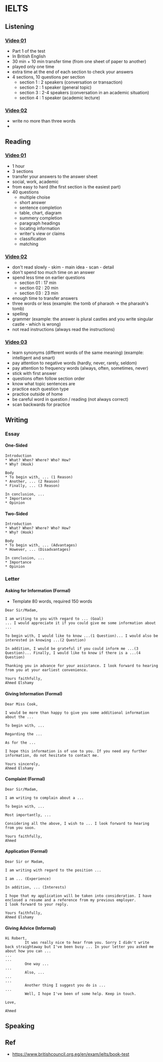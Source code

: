 # IELTS

## Listening

### [Video 01](https://www.youtube.com/watch?v=yTOqXLWpUmQ&list=PLaNNx1k0ao1v8I2C8DAxXOayC3dG00xtj&index=3)

* Part 1 of the test
* In British English
* 30 min + 10 min transfer time (from one sheet of paper to another)
* played only one time
* extra time at the end of each section to check your answers
* 4 sections, 10 questions per section
  * section 1 : 2 speakers (conversation or transaction)
  * section 2 : 1 speaker (general topic)
  * section 3 : 2-4 speakers (conversation in an academic situation)
  * section 4 : 1 speaker (academic lecture)

### [Video 02](https://www.youtube.com/watch?v=OualsHB1FqE&list=PLaNNx1k0ao1v8I2C8DAxXOayC3dG00xtj&index=4)

* write no more than three words
* 

## Reading

### [Video 01](https://www.youtube.com/watch?v=As4e8dtqBrk&list=PLaNNx1k0ao1v8I2C8DAxXOayC3dG00xtj&index=11)

* 1 hour
* 3 sections
* transfer your answers to the answer sheet
* social, work, academic
* from easy to hard (the first section is the easiest part)
* 40 questions
   * multiple choise
   * short answer
   * sentence completion
   * table, chart, diagram
   * summery completion
   * paragraph headings
   * locating information
   * writer's view or claims
   * classification
   * matching

### [Video 02](https://www.youtube.com/watch?v=4PDgVEhfKso&list=PLaNNx1k0ao1v8I2C8DAxXOayC3dG00xtj&index=12)

* don't read slowly - skim - main idea - scan - detail
* don't spend too much time on an answer
* spend less time on earlier questions
   * section 01 : 17 min
   * section 02 : 20 min
   * section 03 : 23 min
* enough time to transfer answers
* three words or less (example: the tomb of pharaoh -> the pharaoh's tomb)
* spelling
* grammer (example: the answer is plural castles and you write singular castle - which is wrong)
* not read instructions (always read the instructions)

### [Video 03](https://www.youtube.com/watch?v=bbDliT5EN-w&list=PLaNNx1k0ao1v8I2C8DAxXOayC3dG00xtj&index=12)

* learn synonyms (different words of the same meaning) (example: intelligent and smart)
* pay attention to negative words (hardly, never, rarely, seldom)
* pay attention to frequency words (always, often, sometimes, never)
* stick with first answer
* questions often follow section order
* know what topic sentences are
* practice each question type
* practice outside of home
* be careful word in question / reading (not always correct)
* scan backwards for practice

## Writing

### Essay

#### One-Sided

```text
Introduction
* What? When? Where? Who? How?
* Why? (Hook)

Body
* To begin with, ... (1 Reason)
* Another, ... (2 Reason)
* Finally, ... (3 Reason)

In conclusion, ...
* Importance
* Opinion
```

#### Two-Sided

```text
Introduction
* What? When? Where? Who? How?
* Why? (Hook)

Body
* To begin with, ... (Advantages)
* However, ... (Disadvantages)

In conclusion, ...
* Importance
* Opinion
```

### Letter

#### Asking for Information (Formal)

* Template 80 words, required 150 words

```text
Dear Sir/Madam,

I am writing to you with regard to ... (Goal)
... I would appreciate it if you could give me some information about ...

To begin with, I would like to know ...(1 Question)... I would also be interested in knowing ...(2 Question)

In addition, I would be grateful if you could inform me ...(3 Question)... Finally, I would like to know if there is a ...(4 Question)

Thanking you in advance for your assistance. I look forward to hearing from you at your earliest convenience.

Yours faithfully,
Ahmed Elshamy
```

#### Giving Information (Formal)

```text
Dear Miss Cook,

I would be more than happy to give you some additional information about the ...

To begin with, ...

Regarding the ...

As for the ...

I hope this information is of use to you. If you need any further information, do not hesitate to contact me.

Yours sincerely,
Ahmed Elshamy
```

#### Complaint (Formal)

```text
Dear Sir/Madam,

I am writing to complain about a ...

To begin with, ...

Most importantly, ...

Considering all the above, I wish to ... I look forward to hearing from you soon.

Yours faithfully,
Ahmed
```

#### Application (Formal)

```text
Dear Sir or Madam,

I am writing with regard to the position ...

I am ... (Experience)

In addition, ... (Interests)

I hope that my application will be taken into consideration. I have enclosed a resume and a reference from my previous employer.
I look forward to your reply.

Yours faithfully,
Ahmed Elshamy
```

#### Giving Advice (Informal)

```text
Hi Robert,
         It was really nice to hear from you. Sorry I didn't write back straightaway but I've been busy ... In your letter you asked me about how you can ...
...
...
         One way ...
...
         Also, ...
...
...
         Another thing I suggest you do is ...
...
         Well, I hope I've been of some help. Keep in touch.
                                                                      Love,
                                                                      Ahmed
```

## Speaking

## Ref
* https://www.britishcouncil.org.eg/en/exam/ielts/book-test
